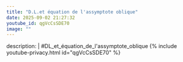 ```yaml
---
title: "D.L.et équation de l'assymptote oblique"
date: 2025-09-02 21:27:32 
youtube_id: qgVcCsSDE70
image: ""
---
```

description: |
  #DL_et_équation_de_l'assymptote_oblique
{% include youtube-privacy.html id="qgVcCsSDE70" %}
